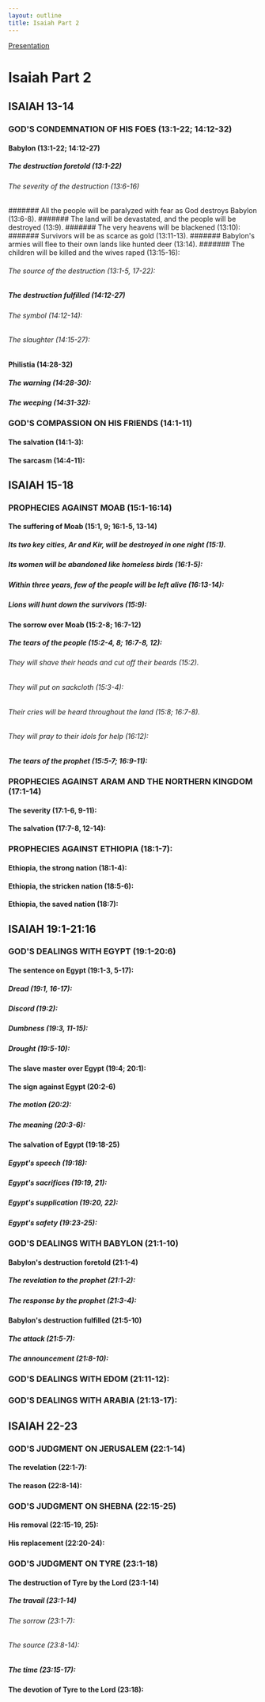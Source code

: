 ```yaml
---
layout: outline
title: Isaiah Part 2
---
```

[Presentation](/Expository/ODP/Isaiah%20Part%202/Isaiah%20Part%202.odp)
# Isaiah Part 2
## ISAIAH 13-14 
### GOD\'S CONDEMNATION OF HIS FOES (13:1-22; 14:12-32) 
####  Babylon (13:1-22; 14:12-27) 
#####  The destruction foretold (13:1-22) 
######  The severity of the destruction (13:6-16) 
#######  All the people will be paralyzed with fear as God destroys Babylon (13:6-8). 
#######  The land will be devastated, and the people will be destroyed (13:9). 
#######  The very heavens will be blackened (13:10): 
#######  Survivors will be as scarce as gold (13:11-13). 
#######  Babylon\'s armies will flee to their own lands like hunted deer (13:14). 
#######  The children will be killed and the wives raped (13:15-16): 
######  The source of the destruction (13:1-5, 17-22): 
#####  The destruction fulfilled (14:12-27) 
######  The symbol (14:12-14): 
######  The slaughter (14:15-27): 
####  Philistia (14:28-32) 
#####  The warning (14:28-30): 
#####  The weeping (14:31-32): 
### GOD\'S COMPASSION ON HIS FRIENDS (14:1-11) 
####  The salvation (14:1-3): 
####  The sarcasm (14:4-11): 
## ISAIAH 15-18 
### PROPHECIES AGAINST MOAB (15:1-16:14) 
####  The suffering of Moab (15:1, 9; 16:1-5, 13-14) 
#####  Its two key cities, Ar and Kir, will be destroyed in one night (15:1). 
#####  Its women will be abandoned like homeless birds (16:1-5): 
#####  Within three years, few of the people will be left alive (16:13-14): 
#####  Lions will hunt down the survivors (15:9): 
####  The sorrow over Moab (15:2-8; 16:7-12) 
#####  The tears of the people (15:2-4, 8; 16:7-8, 12): 
######  They will shave their heads and cut off their beards (15:2). 
######  They will put on sackcloth (15:3-4): 
######  Their cries will be heard throughout the land (15:8; 16:7-8). 
######  They will pray to their idols for help (16:12): 
#####  The tears of the prophet (15:5-7; 16:9-11): 
### PROPHECIES AGAINST ARAM AND THE NORTHERN KINGDOM (17:1-14) 
####  The severity (17:1-6, 9-11): 
####  The salvation (17:7-8, 12-14): 
### PROPHECIES AGAINST ETHIOPIA (18:1-7): 
####  Ethiopia, the strong nation (18:1-4): 
####  Ethiopia, the stricken nation (18:5-6): 
####  Ethiopia, the saved nation (18:7): 
## ISAIAH 19:1-21:16 
### GOD\'S DEALINGS WITH EGYPT (19:1-20:6) 
####  The sentence on Egypt (19:1-3, 5-17): 
#####  Dread (19:1, 16-17): 
#####  Discord (19:2): 
#####  Dumbness (19:3, 11-15): 
#####  Drought (19:5-10): 
####  The slave master over Egypt (19:4; 20:1): 
####  The sign against Egypt (20:2-6) 
#####  The motion (20:2): 
#####  The meaning (20:3-6): 
####  The salvation of Egypt (19:18-25) 
#####  Egypt\'s speech (19:18): 
#####  Egypt\'s sacrifices (19:19, 21): 
#####  Egypt\'s supplication (19:20, 22): 
#####  Egypt\'s safety (19:23-25): 
### GOD\'S DEALINGS WITH BABYLON (21:1-10) 
####  Babylon\'s destruction foretold (21:1-4) 
#####  The revelation to the prophet (21:1-2): 
#####  The response by the prophet (21:3-4): 
####  Babylon\'s destruction fulfilled (21:5-10) 
#####  The attack (21:5-7): 
#####  The announcement (21:8-10): 
### GOD\'S DEALINGS WITH EDOM (21:11-12): 
### GOD\'S DEALINGS WITH ARABIA (21:13-17): 
## ISAIAH 22-23 
### GOD\'S JUDGMENT ON JERUSALEM (22:1-14) 
####  The revelation (22:1-7): 
####  The reason (22:8-14): 
### GOD\'S JUDGMENT ON SHEBNA (22:15-25) 
####  His removal (22:15-19, 25): 
####  His replacement (22:20-24): 
### GOD\'S JUDGMENT ON TYRE (23:1-18) 
####  The destruction of Tyre by the Lord (23:1-14) 
#####  The travail (23:1-14) 
######  The sorrow (23:1-7): 
######  The source (23:8-14): 
#####  The time (23:15-17): 
####  The devotion of Tyre to the Lord (23:18): 
